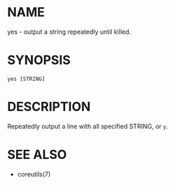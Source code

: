 # NAME
yes - output a string repeatedly until killed.

# SYNOPSIS

    yes [STRING]

# DESCRIPTION
Repeatedly output a line with all specified STRING, or `y`.

# SEE ALSO
- coreutils(7)

